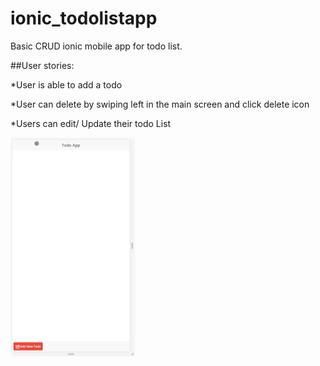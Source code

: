 # ionic_todolistapp

Basic CRUD ionic mobile app for todo list.

##User stories:

*User is able to add a todo

*User can delete by swiping left in the main screen and click delete icon

*Users can edit/ Update their todo List
 

![](ezgif.com-resize.gif)
